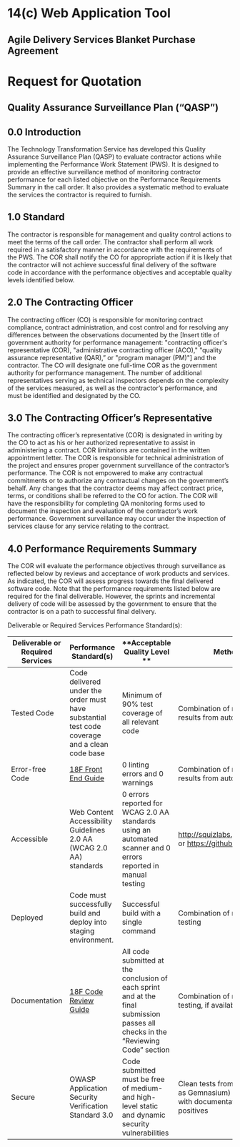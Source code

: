 # 14(c) Web Application Tool
## Agile Delivery Services Blanket Purchase Agreement
# Request for Quotation
## Quality Assurance Surveillance Plan (“QASP”)
 
## 0.0 Introduction
The Technology Transformation Service has developed this Quality Assurance Surveillance Plan (QASP) to evaluate contractor actions while implementing the Performance Work Statement (PWS). It is designed to provide an effective surveillance method of monitoring contractor performance for each listed objective on the Performance Requirements Summary in the call order. It also provides a systematic method to evaluate the services the contractor is required to furnish.
 
## 1.0 Standard
The contractor is responsible for management and quality control actions to meet the terms of the call order. The contractor shall perform all work required in a satisfactory manner in accordance with the requirements of the PWS. The COR shall notify the CO for appropriate action if it is likely that the contractor will not achieve successful final delivery of the software code in accordance with the performance objectives and acceptable quality levels identified below.
 
## 2.0 The Contracting Officer
The contracting officer (CO) is responsible for monitoring contract compliance, contract administration, and cost control and for resolving any differences between the observations documented by the [Insert title of government authority for performance management: "contracting officer's representative (COR), "administrative contracting officer (ACO)," "quality assurance representative (QAR),” or "program manager (PM)"] and the contractor. The CO will designate one full-time COR as the government authority for performance management. The number of additional representatives serving as technical inspectors depends on the complexity of the services measured, as well as the contractor’s performance, and must be identified and designated by the CO.
 
## 3.0 The Contracting Officer’s Representative
The contracting officer’s representative (COR) is designated in writing by the CO to act as his or her authorized representative to assist in administering a contract. COR limitations are contained in the written appointment letter. The COR is responsible for technical administration of the project and ensures proper government surveillance of the contractor’s performance. The COR is not empowered to make any contractual commitments or to authorize any contractual changes on the government’s behalf. Any changes that the contractor deems may affect contract price, terms, or conditions shall be referred to the CO for action.  The COR will have the responsibility for completing QA monitoring forms used to document the inspection and evaluation of the contractor’s work performance. Government surveillance may occur under the inspection of services clause for any service relating to the contract.
 
## 4.0 Performance Requirements Summary
The COR will evaluate the performance objectives through surveillance as reflected below by reviews and acceptance of work products and services. As indicated, the COR will assess progress towards the final delivered software code. Note that the performance requirements listed below are required for the final deliverable. However, the sprints and incremental delivery of code will be assessed by the government to ensure that the contractor is on a path to
successful final delivery. 
 
Deliverable or Required Services Performance Standard(s):
 
  **Deliverable or Required Services** | **Performance Standard(s)** | **Acceptable Quality Level ** | **Method of Surveillance**
   ----------- | ---------------- | -------------- | ---------------
   Tested Code | Code delivered under the order must have substantial test code coverage and a clean code base | Minimum of 90% test coverage of all relevant code | Combination of manual review and the results from automated testing
   Error-free Code | [18F Front End Guide](https://frontend.18f.gov/) | 0 linting errors and 0 warnings | Combination of manual review and the results from automated testing
   Accessible | Web Content Accessibility Guidelines 2.0 AA (WCAG 2.0 AA) standards | 0 errors reported for WCAG 2.0 AA standards using an automated scanner and 0 errors reported in manual testing |  http://squizlabs.github.io/HTML_CodeSniffer/ or https://github.com/pa11y/pa11y
   Deployed | Code must successfully build and deploy into staging environment. | Successful build with a single command | Combination of manual review and automatic testing
   Documentation | [18F Code Review Guide](https://github.com/18F/development-guide/tree/master/code_review) | All code submitted at the conclusion of each sprint and at the final submission passes all checks in the “Reviewing Code” section | Combination of manual review and automatic testing, if available
   Secure | OWASP Application Security Verification Standard 3.0 | Code submitted must be free of medium- and high-level static and dynamic security vulnerabilities | Clean tests from a static testing SaaS (such as Gemnasium) and from OWASP ZAP, along with documentation explaining any false positives